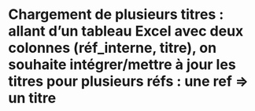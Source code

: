 # Chargement de plusieurs titres : allant d’un tableau Excel avec deux colonnes (réf_interne, titre), on souhaite intégrer/mettre à jour les titres pour plusieurs réfs : une ref => un titre
